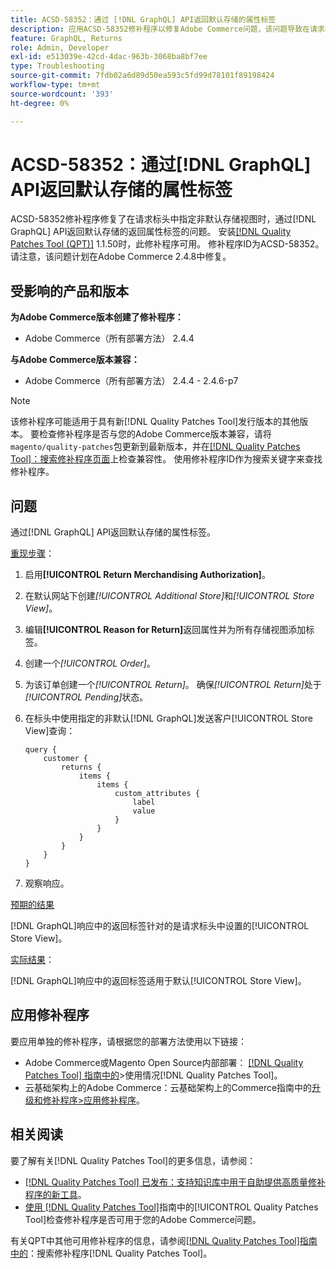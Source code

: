 ```yaml
---
title: ACSD-58352：通过 [!DNL GraphQL] API返回默认存储的属性标签
description: 应用ACSD-58352修补程序以修复Adobe Commerce问题，该问题导致在请求标头中指定了非默认存储视图时，通过 [!DNL GraphQL] API返回默认存储的属性标签。
feature: GraphQL, Returns
role: Admin, Developer
exl-id: e513039e-42cd-4dac-963b-3068ba8bf7ee
type: Troubleshooting
source-git-commit: 7fdb02a6d89d50ea593c5fd99d78101f89198424
workflow-type: tm+mt
source-wordcount: '393'
ht-degree: 0%

---
```


# ACSD-58352：通过[!DNL GraphQL] API返回默认存储的属性标签

ACSD-58352修补程序修复了在请求标头中指定非默认存储视图时，通过[!DNL GraphQL] API返回默认存储的返回属性标签的问题。 安装[[!DNL Quality Patches Tool (QPT)]](https://experienceleague.adobe.com/zh-hans/docs/commerce-operations/tools/quality-patches-tool/quality-patches-tool-to-self-serve-quality-patches) 1.1.50时，此修补程序可用。 修补程序ID为ACSD-58352。 请注意，该问题计划在Adobe Commerce 2.4.8中修复。

## 受影响的产品和版本

**为Adobe Commerce版本创建了修补程序：**

* Adobe Commerce（所有部署方法） 2.4.4

**与Adobe Commerce版本兼容：**

* Adobe Commerce（所有部署方法） 2.4.4 - 2.4.6-p7

>[!NOTE]
>
>该修补程序可能适用于具有新[!DNL Quality Patches Tool]发行版本的其他版本。 要检查修补程序是否与您的Adobe Commerce版本兼容，请将`magento/quality-patches`包更新到最新版本，并在[[!DNL Quality Patches Tool]：搜索修补程序页面](https://experienceleague.adobe.com/tools/commerce-quality-patches/index.html?lang=zh-Hans)上检查兼容性。 使用修补程序ID作为搜索关键字来查找修补程序。

## 问题

通过[!DNL GraphQL] API返回默认存储的属性标签。

<u>重现步骤</u>：

1. 启用&#x200B;**[!UICONTROL Return Merchandising Authorization]**。
1. 在默认网站下创建&#x200B;*[!UICONTROL Additional Store]*&#x200B;和&#x200B;*[!UICONTROL Store View]*。
1. 编辑&#x200B;**[!UICONTROL Reason for Return]**&#x200B;返回属性并为所有存储视图添加标签。
1. 创建一个&#x200B;*[!UICONTROL Order]*。
1. 为该订单创建一个&#x200B;*[!UICONTROL Return]*。 确保&#x200B;*[!UICONTROL Return]*&#x200B;处于&#x200B;*[!UICONTROL Pending]*&#x200B;状态。
1. 在标头中使用指定的非默认[!DNL GraphQL]发送客户[!UICONTROL Store View]查询：

   ```
   query {
       customer {
           returns {
               items {
                   items {
                       custom_attributes {
                           label
                           value
                       }
                   }
               }
           }
       }
   }
   ```

1. 观察响应。

<u>预期的结果</u>

[!DNL GraphQL]响应中的返回标签针对的是请求标头中设置的[!UICONTROL Store View]。

<u>实际结果</u>：

[!DNL GraphQL]响应中的返回标签适用于默认[!UICONTROL Store View]。

## 应用修补程序

要应用单独的修补程序，请根据您的部署方法使用以下链接：

* Adobe Commerce或Magento Open Source内部部署： [[!DNL Quality Patches Tool] 指南中的](/help/tools/quality-patches-tool/usage.md)>使用情况[!DNL Quality Patches Tool]。
* 云基础架构上的Adobe Commerce：云基础架构上的Commerce指南中的[升级和修补程序>应用修补程序](https://experienceleague.adobe.com/docs/commerce-cloud-service/user-guide/develop/upgrade/apply-patches.html?lang=zh-Hans)。

## 相关阅读

要了解有关[!DNL Quality Patches Tool]的更多信息，请参阅：

* [[!DNL Quality Patches Tool] 已发布：支持知识库中用于自助提供高质量修补程序的新工具](https://experienceleague.adobe.com/zh-hans/docs/commerce-operations/tools/quality-patches-tool/quality-patches-tool-to-self-serve-quality-patches)。
* [使用 [!DNL Quality Patches Tool]](/help/tools/quality-patches-tool/patches-available-in-qpt/check-patch-for-magento-issue-with-magento-quality-patches.md)指南中的[!UICONTROL Quality Patches Tool]检查修补程序是否可用于您的Adobe Commerce问题。


有关QPT中其他可用修补程序的信息，请参阅[[!DNL Quality Patches Tool]指南中的](https://experienceleague.adobe.com/tools/commerce-quality-patches/index.html?lang=zh-Hans)：搜索修补程序[!DNL Quality Patches Tool]。

